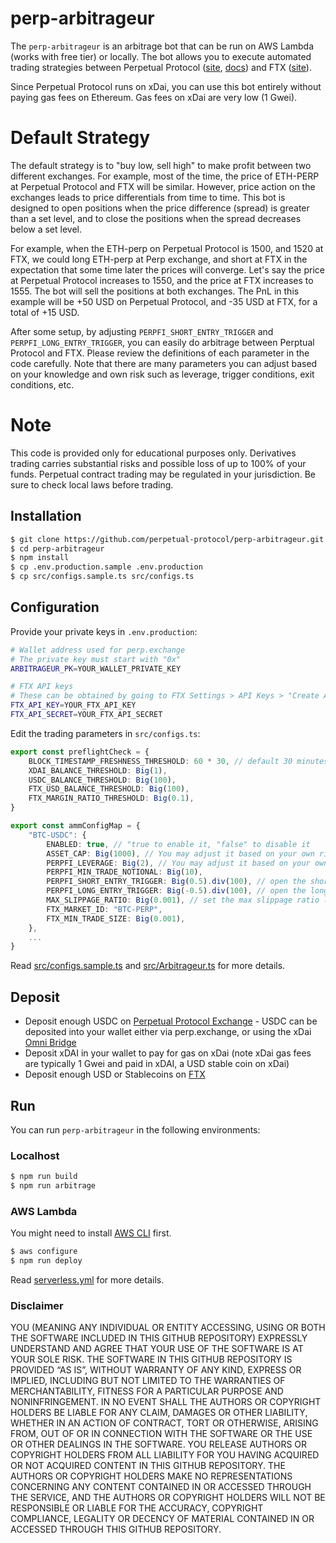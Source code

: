 # perp-arbitrageur
The `perp-arbitrageur` is an arbitrage bot that can be run on AWS Lambda (works with free tier) or locally. The bot allows you to execute automated trading strategies between Perpetual Protocol ([site](https://perp.fi/), [docs](https://docs.perp.fi/)) and FTX ([site](https://ftx.com/)).

Since Perpetual Protocol runs on xDai, you can use this bot entirely without paying gas fees on Ethereum. Gas fees on xDai are very low (1 Gwei).

# Default Strategy
The default strategy is to "buy low, sell high" to make profit between two different exchanges. For example, most of the time, the price of ETH-PERP at Perpetual Protocol and FTX will be similar. However, price action on the exchanges leads to price differentials from time to time. This bot is designed to open positions when the price difference (spread) is greater than a set level, and to close the positions when the spread decreases below a set level. 

For example, when the ETH-perp on Perpetual Protocol is 1500, and 1520 at FTX, we could long ETH-perp at Perp exchange, and short at FTX in the expectation that some time later the prices will converge. Let's say the price at Perpetual Protocol increases to 1550, and the price at FTX increases to 1555. The bot will sell the positions at both exchanges. The PnL in this example will be +50 USD on Perpetual Protocol, and -35 USD at FTX, for a total of +15 USD. 

After some setup, by adjusting `PERPFI_SHORT_ENTRY_TRIGGER` and `PERPFI_LONG_ENTRY_TRIGGER`, you can easily do arbitrage between Perptual Protocol and FTX. Please review the definitions of each parameter in the code carefully. Note that there are many parameters you can adjust based on your knowledge and own risk such as leverage, trigger conditions, exit conditions, etc. 
# Note
This code is provided only for educational purposes only. Derivatives trading carries substantial risks and possible loss of up to 100% of your funds. Perpetual contract trading may be regulated in your jurisdiction. Be sure to check local laws before trading.


## Installation

```bash
$ git clone https://github.com/perpetual-protocol/perp-arbitrageur.git
$ cd perp-arbitrageur
$ npm install
$ cp .env.production.sample .env.production
$ cp src/configs.sample.ts src/configs.ts
```

## Configuration

Provide your private keys in `.env.production`:

```bash
# Wallet address used for perp.exchange
# The private key must start with "0x"
ARBITRAGEUR_PK=YOUR_WALLET_PRIVATE_KEY

# FTX API keys
# These can be obtained by going to FTX Settings > API Keys > "Create API key for bot"
FTX_API_KEY=YOUR_FTX_API_KEY
FTX_API_SECRET=YOUR_FTX_API_SECRET
```

Edit the trading parameters in `src/configs.ts`:

```ts
export const preflightCheck = {
    BLOCK_TIMESTAMP_FRESHNESS_THRESHOLD: 60 * 30, // default 30 minutes
    XDAI_BALANCE_THRESHOLD: Big(1),
    USDC_BALANCE_THRESHOLD: Big(100),
    FTX_USD_BALANCE_THRESHOLD: Big(100),
    FTX_MARGIN_RATIO_THRESHOLD: Big(0.1), 
}

export const ammConfigMap = {
    "BTC-USDC": {
        ENABLED: true, // "true to enable it, "false" to disable it
        ASSET_CAP: Big(1000), // You may adjust it based on your own risk.
        PERPFI_LEVERAGE: Big(2), // You may adjust it based on your own risk.
        PERPFI_MIN_TRADE_NOTIONAL: Big(10), 
        PERPFI_SHORT_ENTRY_TRIGGER: Big(0.5).div(100), // open the short position at Perp exchange when the spread is >= 0.5 % 
        PERPFI_LONG_ENTRY_TRIGGER: Big(-0.5).div(100), // open the long position at Perp excahnge when the spread is =< -0.5%
        MAX_SLIPPAGE_RATIO: Big(0.001), // set the max slippage ratio limit to avoid large slippage 
        FTX_MARKET_ID: "BTC-PERP",
        FTX_MIN_TRADE_SIZE: Big(0.001), 
    },
    ...
}
```

Read [src/configs.sample.ts](https://github.com/perpetual-protocol/perp-arbitrageur/blob/main/src/configs.sample.ts) and [src/Arbitrageur.ts](https://github.com/perpetual-protocol/perp-arbitrageur/blob/main/src/Arbitrageur.ts) for more details.

## Deposit

- Deposit enough USDC on [Perpetual Protocol Exchange](https://perp.exchange/) - USDC can be deposited into your wallet either via perp.exchange, or using the xDai [Omni Bridge](https://omni.xdaichain.com/)
- Deposit xDAI in your wallet to pay for gas on xDai (note xDai gas fees are typically 1 Gwei and paid in xDAI, a USD stable coin on xDai)
- Deposit enough USD or Stablecoins on [FTX](https://ftx.com/)

## Run

You can run `perp-arbitrageur` in the following environments:

### Localhost

```bash
$ npm run build
$ npm run arbitrage
```

### AWS Lambda

You might need to install [AWS CLI](https://aws.amazon.com/cli/) first.

```bash
$ aws configure
$ npm run deploy
```

Read [serverless.yml](https://github.com/perpetual-protocol/perp-arbitrageur/blob/main/serverless.yml) for more details.

### Disclaimer

YOU (MEANING ANY INDIVIDUAL OR ENTITY ACCESSING, USING OR BOTH THE SOFTWARE INCLUDED IN THIS GITHUB REPOSITORY) EXPRESSLY UNDERSTAND AND AGREE THAT YOUR USE OF THE SOFTWARE IS AT YOUR SOLE RISK. THE SOFTWARE IN THIS GITHUB REPOSITORY IS PROVIDED “AS IS”, WITHOUT WARRANTY OF ANY KIND, EXPRESS OR IMPLIED, INCLUDING BUT NOT LIMITED TO THE WARRANTIES OF MERCHANTABILITY, FITNESS FOR A PARTICULAR PURPOSE AND NONINFRINGEMENT. IN NO EVENT SHALL THE AUTHORS OR COPYRIGHT HOLDERS BE LIABLE FOR ANY CLAIM, DAMAGES OR OTHER LIABILITY, WHETHER IN AN ACTION OF CONTRACT, TORT OR OTHERWISE, ARISING FROM, OUT OF OR IN CONNECTION WITH THE SOFTWARE OR THE USE OR OTHER DEALINGS IN THE SOFTWARE. YOU RELEASE AUTHORS OR COPYRIGHT HOLDERS FROM ALL LIABILITY FOR YOU HAVING ACQUIRED OR NOT ACQUIRED CONTENT IN THIS GITHUB REPOSITORY. THE AUTHORS OR COPYRIGHT HOLDERS MAKE NO REPRESENTATIONS CONCERNING ANY CONTENT CONTAINED IN OR ACCESSED THROUGH THE SERVICE, AND THE AUTHORS OR COPYRIGHT HOLDERS WILL NOT BE RESPONSIBLE OR LIABLE FOR THE ACCURACY, COPYRIGHT COMPLIANCE, LEGALITY OR DECENCY OF MATERIAL CONTAINED IN OR ACCESSED THROUGH THIS GITHUB REPOSITORY.
